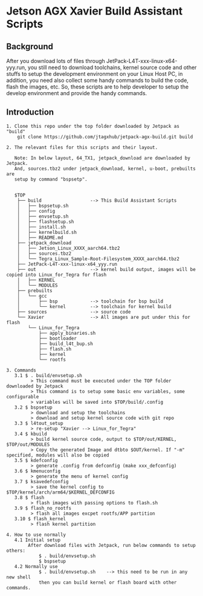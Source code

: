 Jetson AGX Xavier Build Assistant Scripts
===========================================

Background
----------
  After you download lots of files through JetPack-L4T-xxx-linux-x64-yyy.run, you
still need to download toolchains, kernel source code and other stuffs to setup
the development environment on your Linux Host PC, in addition, you need also
collect some handy commands to build the code, flash the images, etc.
  So, these scripts are to help developer to setup the develop environment and
provide the handy commands.


Introduction
------------
    1. Clone this repo under the top folder downloaded by Jetpack as "build"
        git clone https://github.com/jtagxhub/jetpack-agx-build.git build

    2. The relevant files for this scripts and their layout.

       Note: In below layout, 64_TX1, jetpack_download are downloaded by Jetpack.
       And, sources.tbz2 under jetpack_download, kernel, u-boot, prebuilts are
       setup by command "bspsetp".


       $TOP
        ├── build                  --> This Build Assistant Scripts
        │   ├── bspsetup.sh
        │   ├── config
        │   ├── envsetup.sh
        │   ├── flashsetup.sh
        │   ├── install.sh
        │   ├── kernelbuild.sh
        │   ├── README.md
        ├── jetpack_download
        │   ├── Jetson_Linux_XXXX_aarch64.tbz2
        │   ├── sources.tbz2
        │   └── Tegra_Linux_Sample-Root-Filesystem_XXXX_aarch64.tbz2
        ├── JetPack-L4T-xxx-linux-x64_yyy.run
        ├── out                    --> kernel build output, images will be copied into Linux_for_Tegra for flash
        │   ├── KERNEL
        │   └── MODULES
        ├── prebuilts
        │   └── gcc
        │       ├── bsp            --> toolchain for bsp build
        │       └── kernel         --> toolchain for kernel build
        ├── sources                --> source code
        └── Xavier                 --> All images are put under this for flash
            └── Linux_for_Tegra
                ├── apply_binaries.sh
                ├── bootloader
                ├── build_l4t_bup.sh
                ├── flash.sh
                ├── kernel
                └── rootfs

    3. Commands
       3.1 $ . build/envsetup.sh
             > This command must be executed under the TOP folder downloaded by Jetpack
             > This command is to setup some basic env variables, some configurable
             > variables will be saved into $TOP/build/.config
       3.2 $ bspsetup
             > download and setup the toolchains
             > download and setup kernel source code with git repo
       3.3 $ l4tout_setup
             > re-setup "Xavier --> Linux_for_Tegra"
       3.4 $ kbuild
             > build kernel source code, output to $TOP/out/KERNEL, $TOP/out/MODULES
             > Copy the generated Image and dtbto $OUT/kernel. If "-m" specified, modules will also be copied
       3.5 $ kdefconfig
             > generate .config from defconfig (make xxx_defconfig)
       3.6 $ kmenuconfig
             > generate the menu of kernel config
       3.7 $ ksavedefconfig
             > save the kernel config to $TOP/kernel/arch/arm64/$KERNEL_DEFCONFIG
       3.8 $ flash
             > flash images with passing options to flash.sh
       3.9 $ flash_no_rootfs
             > flash all images excpet rootfs/APP partition
       3.10 $ flash_kernel
             > flash kernel partition

    4. How to use normally
       4.1 Initial setup
            After download files with Jetpack, run below commands to setup others:
                $ . build/envsetup.sh
                $ bspsetup
       4.2 Normally use
                $ . build/envsetup.sh    --> this need to be run in any new shell
                then you can build kernel or flash board with other commands.
